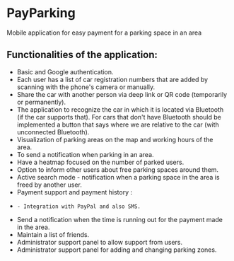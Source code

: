 # PayParking
 Mobile application for easy payment for a parking space in an area

## Functionalities of the application:

* Basic and Google authentication.
* Each user has a list of car registration numbers that are added by scanning with the phone's camera or manually.
* Share the car with another person via deep link or QR code (temporarily or permanently).
* The application to recognize the car in which it is located via Bluetooth (if the car supports that). For cars that don't have Bluetooth should be implemented a button that says where we are relative to the car (with unconnected Bluetooth).
* Visualization of parking areas on the map and working hours of the area.
* To send a notification when parking in an area.
* Have a heatmap focused on the number of parked users.
* Option to inform other users about free parking spaces around them.
* Active search mode - notification when a parking space in the area is freed by another user.
* Payment support and payment history :
*     - Integration with PayPal and also SMS.
* Send a notification when the time is running out for the payment made in the area.
* Maintain a list of friends.
* Administrator support panel to allow support from users.
* Administrator support panel for adding and changing parking zones.
